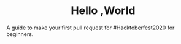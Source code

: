<h1 style="text-align:center"> Hello ,World</h1>
A guide to make your first pull request for #Hacktoberfest2020 for beginners.
